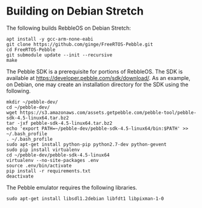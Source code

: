 # Building on Debian Stretch

The following builds RebbleOS on Debian Stretch:

    apt install -y gcc-arm-none-eabi
    git clone https://github.com/ginge/FreeRTOS-Pebble.git
    cd FreeRTOS-Pebble
    git submodule update --init --recursive
    make

The Pebble SDK is a prerequisite for portions of RebbleOS. The
SDK is available at <https://developer.pebble.com/sdk/download/>.
As an example, on Debian, one may create an installation
directory for the SDK using the following.

    mkdir ~/pebble-dev/
    cd ~/pebble-dev/
    wget https://s3.amazonaws.com/assets.getpebble.com/pebble-tool/pebble-sdk-4.5-linux64.tar.bz2
    tar -jxf pebble-sdk-4.5-linux64.tar.bz2
    echo 'export PATH=~/pebble-dev/pebble-sdk-4.5-linux64/bin:$PATH' >> ~/.bash_profile
    . ~/.bash_profile
    sudo apt-get install python-pip python2.7-dev python-gevent
    sudo pip install virtualenv
    cd ~/pebble-dev/pebble-sdk-4.5-linux64
    virtualenv --no-site-packages .env
    source .env/bin/activate
    pip install -r requirements.txt
    deactivate

The Pebble emulator requires the following libraries.

    sudo apt-get install libsdl1.2debian libfdt1 libpixman-1-0


